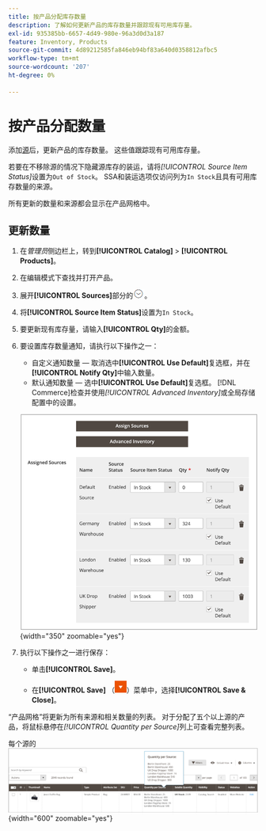 ```yaml
---
title: 按产品分配库存数量
description: 了解如何更新产品的库存数量并跟踪现有可用库存量。
exl-id: 935385bb-6657-4d49-980e-96a3d0d3a187
feature: Inventory, Products
source-git-commit: 4d89212585fa846eb94bf83a640d0358812afbc5
workflow-type: tm+mt
source-wordcount: '207'
ht-degree: 0%

---
```


# 按产品分配数量

添加[源](sources-assign-per-product.md)后，更新产品的库存数量。 这些值跟踪现有可用库存量。

若要在不移除源的情况下隐藏源库存的装运，请将&#x200B;_[!UICONTROL Source Item Status]_&#x200B;设置为`Out of Stock`。 SSA和装运选项仅访问列为`In Stock`且具有可用库存数量的来源。

所有更新的数量和来源都会显示在产品网格中。

## 更新数量

1. 在&#x200B;_管理员_&#x200B;侧边栏上，转到&#x200B;**[!UICONTROL Catalog]** > **[!UICONTROL Products]**。

1. 在编辑模式下查找并打开产品。

1. 展开&#x200B;**[!UICONTROL Sources]**&#x200B;部分的![扩展选择器](../assets/icon-display-expand.png)。

1. 将&#x200B;**[!UICONTROL Source Item Status]**&#x200B;设置为`In Stock`。

1. 要更新现有库存量，请输入&#x200B;**[!UICONTROL Qty]**&#x200B;的金额。

1. 要设置库存数量通知，请执行以下操作之一：

   - 自定义通知数量 — 取消选中&#x200B;**[!UICONTROL Use Default]**&#x200B;复选框，并在&#x200B;**[!UICONTROL Notify Qty]**&#x200B;中输入数量。
   - 默认通知数量 — 选中&#x200B;**[!UICONTROL Use Default]**&#x200B;复选框。 [!DNL Commerce]检查并使用&#x200B;_[!UICONTROL Advanced Inventory]_&#x200B;或全局存储配置中的设置。

   ![更新每个Source的产品数量](assets/inventory-product-quantity-edit.png){width="350" zoomable="yes"}

1. 执行以下操作之一进行保存：

   - 单击&#x200B;**[!UICONTROL Save]**。

   - 在&#x200B;**[!UICONTROL Save]** （![菜单箭头](../assets/icon-menu-down-arrow-red.png)）菜单中，选择&#x200B;**[!UICONTROL Save & Close]**。


“产品网格”将更新为所有来源和相关数量的列表。 对于分配了五个以上源的产品，将鼠标悬停在&#x200B;_[!UICONTROL Quantity per Source]_&#x200B;列上可查看完整列表。

每个源的![产品数量](assets/inventory-product-quantity.png){width="600" zoomable="yes"}
